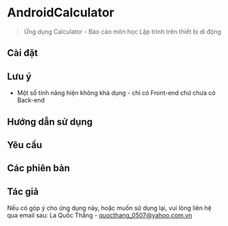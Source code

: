 # AndroidCalculator
> Ứng dụng Calculator - Báo cáo môn học Lập trình trên thiết bị di động

## Cài đặt

## Lưu ý

- Một số tính năng hiện không khả dụng - chỉ có Front-end chứ chưa có Back-end

## Hướng dẫn sử dụng

## Yêu cầu

## Các phiên bản

## Tác giả

Nếu có góp ý cho ứng dụng này, hoặc muốn sử dụng lại, vui lòng liên hệ qua email sau:
La Quốc Thắng - quocthang_0507@yahoo.com.vn